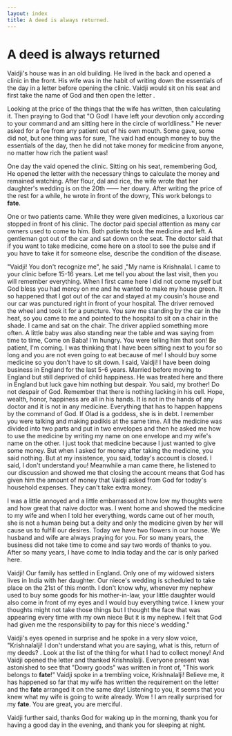 ```yaml
---
layout: index
title: A deed is always returned.
---
```

# A deed is always returned

Vaidji's house was in an old building. He lived in the back and opened a clinic in the front. His wife was in the habit of writing down the essentials of the day in a letter before opening the clinic. Vaidji would sit on his seat and first take the name of God and then open the letter .

Looking at the price of the things that the wife has written, then calculating it. Then praying to God that "O God! I have left your devotion only according to your command and am sitting here in the circle of worldliness." He never asked for a fee from any patient out of his own mouth. Some gave, some did not, but one thing was for sure, The vaid had enough money to buy the essentials of the day, then he did not take money for medicine from anyone, no matter how rich the patient was!

One day the vaid opened the clinic. Sitting on his seat, remembering God, He opened the letter with the necessary things to calculate the money and remained watching. After flour, dal and rice, the wife wrote that her daughter's wedding is on the 20th —— her dowry. After writing the price of the rest for a while, he wrote in front of the dowry, This work belongs to **fate**.

One or two patients came. While they were given medicines, a luxorious car stopped in front of his clinic. The doctor paid special attention as many car owners used to come to him. Both patients took the medicine and left. A gentleman got out of the car and sat down on the seat. The doctor said that if you want to take medicine, come here on a stool to see the pulse and if you have to take it for someone else, describe the condition of the disease.

"Vaidji! You don't recognize me", he said ,"My name is Krishnalal. I came to your clinic before 15-16 years. Let me tell you about the last visit, then you will remember everything. When I first came here I did not come myself but God bless you
had mercy on me and he wanted to make my house green. It so happened that I got out of the car and stayed at my cousin's house and our car was punctured right in front of your hospital. The driver removed the wheel and took it for a puncture. You saw me standing by the car in the heat, so you came to me and pointed to the hospital to sit on a chair in the shade. I came and sat on the chair. The driver applied something more often.
A little baby was also standing near the table and was saying from time to time, Come on Baba! I'm hungry. You were telling him that son! Be patient, I'm coming. I was thinking that I have been sitting next to you for so long and you are not even going to eat because of me! I should buy some medicine so you don't have to sit down. I said, Vaidji! I have been doing business in England for the last 5-6 years. Married before moving to England but still deprived of child happiness. He was treated here and there in England but luck gave him nothing but despair.
You said, my brother! Do not despair of God. Remember that there is nothing lacking in his cell. Hope, wealth, honor, happiness are all in his hands. It is not in the hands of any doctor and it is not in any medicine. Everything that has to happen happens by the command of God. If Olad is a goddess, she is in debt. I remember you were talking and making padikis at the same time. All the medicine was divided into two parts and put in two envelopes and then he asked me how to use the medicine by writing my name on one envelope and my wife's name on the other.
I just took that medicine because I just wanted to give some money. But when I asked for money after taking the medicine, you said nothing. But at my insistence, you said, today's account is closed.
I said, I don't understand you! Meanwhile a man came there, he listened to our discussion and showed me that closing the account means that God has given him the amount of money that Vaidji asked from God for today's household expenses. They can't take extra money.

I was a little annoyed and a little embarrassed at how low my thoughts were and how great that naive doctor was. I went home and showed the medicine to my wife and when I told her everything, words came out of her mouth, she is not a human being but a deity and only the medicine given by her will cause us to fulfill our desires. Today we have two flowers in our house. We husband and wife are always praying for you. For so many years, the business did not take time to come and say two words of thanks to you. After so many years, I have come to India today and the car is only parked here.

Vaidji! Our family has settled in England. Only one of my widowed sisters lives in India with her daughter. Our niece's wedding is scheduled to take place on the 21st of this month. I don't know why, whenever my nephew used to buy some goods for his mother-in-law, your little daughter would also come in front of my eyes and I would buy everything twice. I knew your thoughts might not take those things but I thought the face that was appearing every time with my own niece But it is my nephew. I felt that God had given me the responsibility to pay for this niece's wedding."

Vaidji's eyes opened in surprise and he spoke in a very slow voice, "Krishnalalji! I don't understand what you are saying, what is this, return of my deeds? . Look at the list of the thing for what I had to collect money! And Vaidji opened the letter and thanked Krishnalalji. Everyone present was astonished to see that "Dowry goods" was written in front of, "This work belongs to **fate**!" Vaidji spoke in a trembling voice, Krishnalalji! Believe me, it has happened so far that my wife has written the requirement on the letter and the **fate** arranged it on the same day! Listening to you, it seems that you knew what my wife is going to write already. Wow ! I am really surprised for my **fate**. You are great, you are merciful.

Vaidji further said, thanks God for waking up in the morning, thank you for having a good day in the evening, and thank you for sleeping at night.
